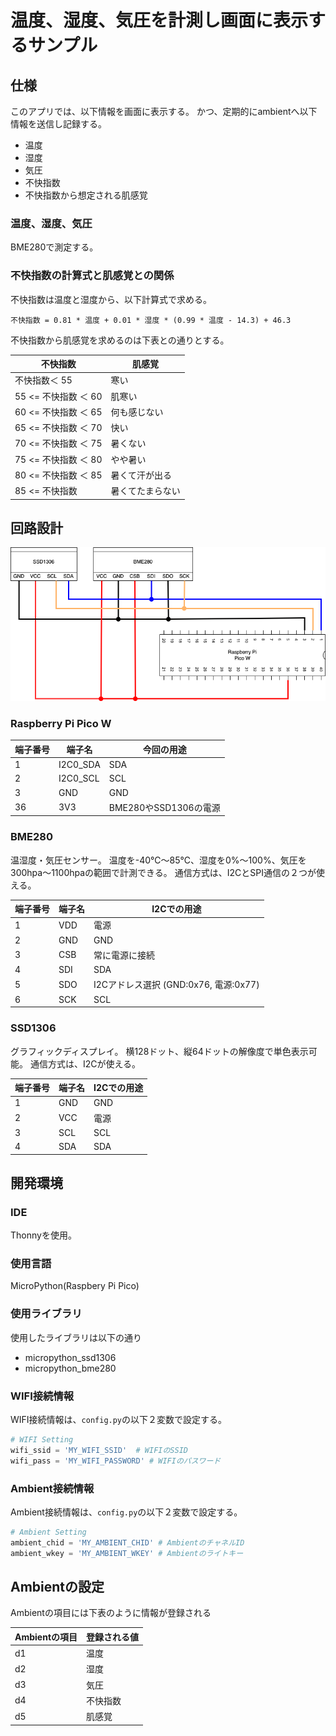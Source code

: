 # 温度、湿度、気圧を計測し画面に表示するサンプル

## 仕様

このアプリでは、以下情報を画面に表示する。
かつ、定期的にambientへ以下情報を送信し記録する。

- 温度
- 湿度
- 気圧
- 不快指数
- 不快指数から想定される肌感覚

### 温度、湿度、気圧

BME280で測定する。

### 不快指数の計算式と肌感覚との関係

不快指数は温度と湿度から、以下計算式で求める。

```
不快指数 = 0.81 * 温度 + 0.01 * 湿度 * (0.99 * 温度 - 14.3) + 46.3
```

不快指数から肌感覚を求めるのは下表との通りとする。

| 不快指数             | 肌感覚           |
| -------------------- | ---------------- |
| 不快指数＜ 55        | 寒い             |
| 55 <= 不快指数 ＜ 60 | 肌寒い           |
| 60 <= 不快指数 ＜ 65 | 何も感じない     |
| 65 <= 不快指数 ＜ 70 | 快い             |
| 70 <= 不快指数 ＜ 75 | 暑くない         |
| 75 <= 不快指数 ＜ 80 | やや暑い         |
| 80 <= 不快指数 ＜ 85 | 暑くて汗が出る   |
| 85 <= 不快指数       | 暑くてたまらない |


## 回路設計

![](image/08_bme280_ssd1306.png)


### Raspberry Pi Pico W

| 端子番号 | 端子名   | 今回の用途            |
| -------- | -------- | --------------------- |
| 1        | I2C0_SDA | SDA                   |
| 2        | I2C0_SCL | SCL                   |
| 3        | GND      | GND                   |
| 36       | 3V3      | BME280やSSD1306の電源 |

### BME280

温湿度・気圧センサー。
温度を-40℃〜85℃、湿度を0%〜100%、気圧を300hpa〜1100hpaの範囲で計測できる。
通信方式は、I2CとSPI通信の２つが使える。

| 端子番号 | 端子名 | I2Cでの用途                           |
| -------- | ------ | ------------------------------------- |
| 1        | VDD    | 電源                                  |
| 2        | GND    | GND                                   |
| 3        | CSB    | 常に電源に接続                        |
| 4        | SDI    | SDA                                   |
| 5        | SDO    | I2Cアドレス選択 (GND:0x76, 電源:0x77) |
| 6        | SCK    | SCL                                   |

### SSD1306

グラフィックディスプレイ。
横128ドット、縦64ドットの解像度で単色表示可能。
通信方式は、I2Cが使える。

| 端子番号 | 端子名 | I2Cでの用途 |
| -------- | ------ | ----------- |
| 1        | GND    | GND         |
| 2        | VCC    | 電源        |
| 3        | SCL    | SCL         |
| 4        | SDA    | SDA         |

## 開発環境

### IDE

Thonnyを使用。

### 使用言語

MicroPython(Raspbery Pi Pico)

### 使用ライブラリ

使用したライブラリは以下の通り

- micropython_ssd1306
- micropython_bme280

### WIFI接続情報

WIFI接続情報は、`config.py`の以下２変数で設定する。

```python
# WIFI Setting
wifi_ssid = 'MY_WIFI_SSID'  # WIFIのSSID
wifi_pass = 'MY_WIFI_PASSWORD' # WIFIのパスワード
```

### Ambient接続情報

Ambient接続情報は、`config.py`の以下２変数で設定する。

```python
# Ambient Setting
ambient_chid = 'MY_AMBIENT_CHID' # AmbientのチャネルID
ambient_wkey = 'MY_AMBIENT_WKEY' # Ambientのライトキー
```

## Ambientの設定

Ambientの項目には下表のように情報が登録される

| Ambientの項目 | 登録される値 |
| ------------- | ------------ |
| d1            | 温度         |
| d2            | 湿度         |
| d3            | 気圧         |
| d4            | 不快指数     |
| d5            | 肌感覚       |
